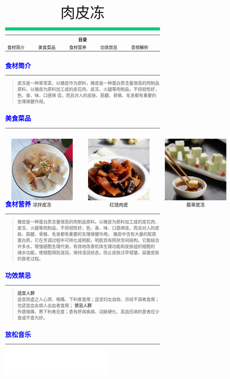 <div align="center">
    <font face="黑体" size="8">肉皮冻</font>
</div></br>
<div style="background-color: #00CA79;height: 10px"></div>

<table style="border:none;">
    <tr>
        <th colspan="5"style="border:none;width: 850px">
            目录
        </th>
    </tr>
    <tr style="width: 500px; border:none;">
        <td style="border:none">
        食材简介
        </td>
        <td style="border:none">
        美食菜品
        </td>
        <td style="border:none">
        食材营养
        </td>
        <td style="border:none">
        功效禁忌
        </td>
        <td style="border:none">
        音频解析
        </td>
    </tr>
</table>

## <font color="blue">食材简介</font>

---

>皮冻是一种家常菜，以猪皮作为原料，猪皮是一种蛋白质含量很高的肉制品原料，以猪皮为原料加工成的皮花肉、皮冻、火腿等肉制品，不但韧性好，色、香、味、口感俱
佳，而且对人的皮肤、筋腱、骨骼、毛发都有重要的生理保健作用。

## <font color="blue">美食菜品</font>

---

<div style="background: aquamarine;position: absolute;">
    <div style="background-color: white;width: 200px;height: 150px;margin: 20px;position: absolute;">
        <img src="../../../img/materials-dishes/肉皮冻/凉拌皮冻.jpg";width="100%";height="80%">
        <div style="font-size:15px;text-align: center;font-family: 'Bookman Old Style'">凉拌皮冻</div>
    </div>
    <div style="background: white;width: 200px;height: 150px;margin:20px;position: absolute;left: 250px;">
         <img src="../../../img/materials-dishes/肉皮冻/红烧肉皮.jpg";width="100%";height="70%">
        <div style="font-size:15px;text-align: center;font-family: 'Bookman Old Style'">红烧肉皮</div>
    </div>
    <div style="background-color: white;width: 200px;height: 150px;margin: 20px;position: absolute;left: 500px;">
        <img src="../../../img/materials-dishes/肉皮冻/翡翠皮冻.jpg";width="100%";height="80%">
        <div style="font-size:15px;text-align: center;font-family: 'Bookman Old Style'">翡翠皮冻</div>
    </div>
    <div style="background: white;width: 200px;height: 150px;margin:20px;position: absolute;left: 750px;">
         <img src="../../../img/materials-dishes/肉皮冻/肉皮南瓜烧土豆.jpg";width="100%";height="70%">
        <div style="font-size:15px;text-align: center;font-family: 'Bookman Old Style'">肉皮南瓜烧土豆</div>
    </div>
<div style="background: white;width: 200px;height: 150px;margin:20px;position: absolute;left: 1000px;">
         <img src="../../../img/materials-dishes/肉皮冻/青椒炒肉皮.jpg";width="100%";height="70%">
        <div style="font-size:15px;text-align: center;font-family: 'Bookman Old Style'">青椒炒肉皮</div>
    </div>
</div>

<br>
<br>
<br>
<br>
<br>
<br>
<br>
<br>
<br>
<br>
<br>

## <font color="blue">食材营养</font>

---

>猪皮是一种蛋白质含量很高的肉制品原料。以猪皮为原料加工成的皮花肉、皮冻、火腿等肉制品，不但韧性好，色、香、味、口感俱佳，而且对人的皮肤、筋腱、骨骼、毛发都有重要的生理保健作用。
>猪皮中含有大量的胶原蛋白质，它在烹调过程中可转化成明胶，明胶具有网状空间结构，它能结合许多水，增强细胞生理代谢，有效地改善机体生理功能和皮肤组织细胞的
储水功能，使细胞得到滋润，保持湿润状态，防止皮肤过早褶皱，延缓皮肤的衰老过程。

## <font color="blue">功效禁忌</font>

---

>**适宜人群**<br>
> 适宜阴虚之人心烦、咽痛、下利者食用；适宜妇女血枯、月经不调者食用；也适宜血友病人出血者食用；
>**禁忌人群**<br>
> 外感咽痛、寒下利者忌食；患有肝病疾病、动脉硬化、高血压病的患者应少食或不食为好。

## <font color="blue">放松音乐</font>

---

<iframe frameborder="no" border="0" marginwidth="0" marginheight="0" width=330 height=86 src="//music.163.com/outchain/player?type=2&id=1893321422&auto=1&height=66"></iframe>




<br>
<br>
<br>
<br>
<br>